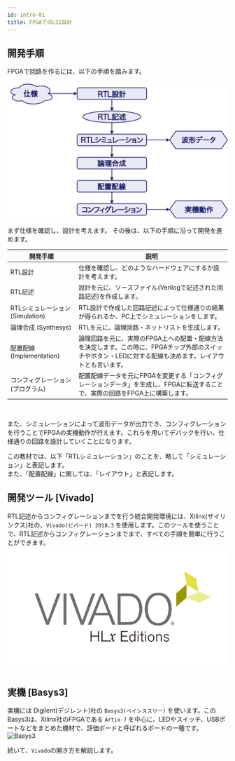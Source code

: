 ```yaml
---
id: intro-01
title: FPGAでのLSI設計
---
```

## 開発手順
FPGAで回路を作るには、以下の手順を踏みます。  

![dev_flow](assets/0_intro/dev_flow.png)

まず仕様を確認し、設計を考えます。
その後は、以下の手順に沿って開発を進めます。

開発手順 | 説明
--|--
RTL設計 | 仕様を確認し、どのようなハードウェアにするか設計を考えます。
RTL記述 | 設計を元に、ソースファイル(Verilogで記述された回路記述)を作成します。
RTLシミュレーション (Simulation) | RTL設計で作成した回路記述によって仕様通りの結果が得られるか、PC上でシミュレーションをします。
論理合成 (Synthesys) | RTLを元に、論理回路・ネットリストを生成します。
配置配線 (Implementation) | 論理回路を元に、実際のFPGA上への配置・配線方法を決定します。この時に、FPGAチップ外部のスイッチやボタン・LEDに対する配線も決めます。レイアウトとも言います。
コンフィグレーション<br>(プログラム) | 配置配線データを元にFPGAを変更する「コンフィグレーションデータ」を生成し、FPGAに転送することで、実際の回路をFPGA上に構築します。

<br>

また、シミュレーションによって波形データが出力でき、コンフィグレーションを行うことでFPGAの実機動作が行えます。これらを用いてデバックを行い、仕様通りの回路を設計していくことになります。

この教材では、以下「RTLシミュレーション」のことを、略して「シミュレーション」と表記します。  
また、「配置配線」に関しては、「レイアウト」と表記します。

## 開発ツール [Vivado]
RTL記述からコンフィグレーションまでを行う統合開発環境には、Xilinx(ザイリンクス)社の、`Vivado(ビバード) 2018.3` を使用します。このツールを使うことで、RTL記述からコンフィグレーションまでまで、すべての手順を簡単に行うことができます。
![Vivado](assets/0_intro/vivado.jpg)

## 実機 [Basys3]
実機には Digilent(デジレント)社の `Basys3(ベイシススリー)` を使います。このBasys3は、Xilinx社のFPGAである `Artix-7` を中心に、LEDやスイッチ、USBポートなどをまとめた機材で、評価ボードと呼ばれるボードの一種です。
![Basys3](assets/0_intro/basys3.png)

続いて、`Vivado`の開き方を解説します。